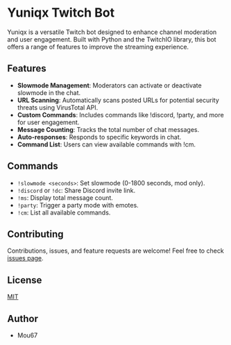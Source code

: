 # Yuniqx Twitch Bot

Yuniqx is a versatile Twitch bot designed to enhance channel moderation and user engagement. Built with Python and the TwitchIO library, this bot offers a range of features to improve the streaming experience.

## Features

- **Slowmode Management**: Moderators can activate or deactivate slowmode in the chat.
- **URL Scanning**: Automatically scans posted URLs for potential security threats using VirusTotal API.
- **Custom Commands**: Includes commands like !discord, !party, and more for user engagement.
- **Message Counting**: Tracks the total number of chat messages.
- **Auto-responses**: Responds to specific keywords in chat.
- **Command List**: Users can view available commands with !cm.

## Commands

- `!slowmode <seconds>`: Set slowmode (0-1800 seconds, mod only).
- `!discord` or `!dc`: Share Discord invite link.
- `!ms`: Display total message count.
- `!party`: Trigger a party mode with emotes.
- `!cm`: List all available commands.

## Contributing

Contributions, issues, and feature requests are welcome! Feel free to check [issues page](https://github.com/yourusername/yuniqx-twitch-bot/issues).

## License

[MIT](https://choosealicense.com/licenses/mit/)

## Author

 - Mou67
